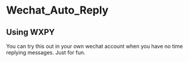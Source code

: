 # Wechat_Auto_Reply

## Using WXPY

You can try this out in your own wechat account when you have no time replying messages. Just for fun.
